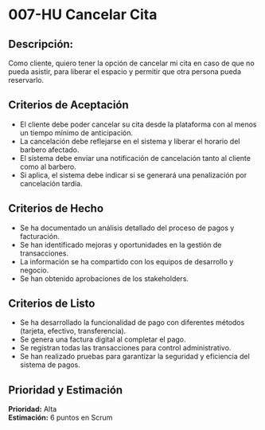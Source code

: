 # 007-HU Cancelar Cita

## Descripción:
Como cliente, quiero tener la opción de cancelar mi cita en caso de que no pueda asistir, para liberar el espacio y permitir que otra persona pueda reservarlo.

## Criterios de Aceptación
- El cliente debe poder cancelar su cita desde la plataforma con al menos un tiempo mínimo de anticipación.
- La cancelación debe reflejarse en el sistema y liberar el horario del barbero afectado.
- El sistema debe enviar una notificación de cancelación tanto al cliente como al barbero.
- Si aplica, el sistema debe indicar si se generará una penalización por cancelación tardía.

## Criterios de Hecho
- Se ha documentado un análisis detallado del proceso de pagos y facturación.
- Se han identificado mejoras y oportunidades en la gestión de transacciones.
- La información se ha compartido con los equipos de desarrollo y negocio.
- Se han obtenido aprobaciones de los stakeholders.

## Criterios de Listo
- Se ha desarrollado la funcionalidad de pago con diferentes métodos (tarjeta, efectivo, transferencia).
- Se genera una factura digital al completar el pago.
- Se registran todas las transacciones para control administrativo.
- Se han realizado pruebas para garantizar la seguridad y eficiencia del sistema de pagos.

## Prioridad y Estimación
**Prioridad:** Alta  
**Estimación:** 6 puntos en Scrum
